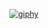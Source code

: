 
[![giphy](https://github.com/PxOctopus/PxOctopus/assets/154042778/9b8fe648-66f5-4436-b1ca-9759745e9147)](https://media.giphy.com/media/MYD2pqsOLjl3n6bKVR/giphy.mp4)


<!---
PxOctopus/PxOctopus is a ✨ special ✨ repository because its `README.md` (this file) appears on your GitHub profile.
You can click the Preview link to take a look at your changes.
--->
